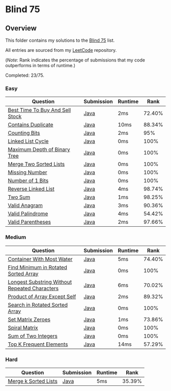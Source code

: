 # Blind 75

## Overview
This folder contains my solutions to the [Blind 75](https://leetcode.com/problem-list/oizxjoit/) list.

All entries are sourced from my [LeetCode](https://github.com/shumarb/leetcode) repository.

(*Note*: Rank indicates the percentage of submissions that my code outperforms in terms of runtime.)

Completed: 23/75.

### Easy
| Question                                                                                                      | Submission                                                                                            | Runtime | Rank   |
|---------------------------------------------------------------------------------------------------------------|-------------------------------------------------------------------------------------------------------|---------|--------|
| [Best Time To Buy And Sell Stock](https://leetcode.com/problems/best-time-to-buy-and-sell-stock/description/) | [Java](https://github.com/shumarb/leetcode/blob/main/submissions/java/BestTimeToBuyAndSellStock.java) | 2ms     | 72.40% |
| [Contains Duplicate](https://leetcode.com/problems/contains-duplicate/description)                            | [Java](https://github.com/shumarb/leetcode/blob/main/submissions/java/ContainsDuplicate.java)         | 10ms    | 88.34% |
| [Counting Bits](https://leetcode.com/problems/counting-bits/description/)                                     | [Java](https://github.com/shumarb/leetcode/blob/main/submissions/java/CountingBits.java)              | 2ms     | 95%    |
| [Linked List Cycle](https://leetcode.com/problems/linked-list-cycle/description/)                             | [Java](https://github.com/shumarb/leetcode/blob/main/submissions/java/LinkedListCycle.java)           | 0ms     | 100%   |
| [Maximum Depth of Binary Tree](https://leetcode.com/problems/maximum-depth-of-binary-tree/description/)       | [Java](https://github.com/shumarb/leetcode/blob/main/submissions/java/MaximumDepthOfBinaryTree.java)  | 0ms     | 100%   |
| [Merge Two Sorted Lists](https://leetcode.com/problems/merge-two-sorted-lists/description/)                   | [Java](https://github.com/shumarb/leetcode/blob/main/submissions/java/MergeTwoSortedLists.java)       | 0ms     | 100%   |
| [Missing Number](https://leetcode.com/problems/missing-number/description/)                                   | [Java](https://github.com/shumarb/leetcode/blob/main/submissions/java/MissingNumber.java)             | 0ms     | 100%   |
| [Number of 1 Bits](https://leetcode.com/problems/number-of-1-bits/description/)                               | [Java](https://github.com/shumarb/leetcode/blob/main/submissions/java/NumberOf1Bits.java)             | 0ms     | 100%   |
| [Reverse Linked List](https://leetcode.com/problems/reverse-linked-list/description/)                         | [Java](https://github.com/shumarb/leetcode/blob/main/submissions/java/ReverseLinkedList.java)         | 4ms     | 98.74% |
| [Two Sum](https://leetcode.com/problems/two-sum/description/)                                                 | [Java](https://github.com/shumarb/leetcode/blob/main/submissions/java/TwoSum.java)                    | 1ms     | 98.25% |
| [Valid Anagram](https://leetcode.com/problems/valid-anagram/description/)                                     | [Java](https://github.com/shumarb/leetcode/blob/main/submissions/java/ValidAnagram.java)              | 3ms     | 90.36% |
| [Valid Palindrome](https://leetcode.com/problems/valid-palindrome/description/)                               | [Java](https://github.com/shumarb/leetcode/blob/main/submissions/java/ValidPalindrome.java)           | 4ms     | 54.42% |
| [Valid Parentheses](https://leetcode.com/problems/valid-parentheses/description/)                             | [Java](https://github.com/shumarb/leetcode/blob/main/submissions/java/ValidParentheses.java)          | 2ms     | 97.66% |

### Medium
| Question                                                                                                                                   | Submission                                                                                                            | Runtime | Rank   |
|--------------------------------------------------------------------------------------------------------------------------------------------|-----------------------------------------------------------------------------------------------------------------------|---------|--------|
| [Container With Most Water](https://leetcode.com/problems/container-with-most-water/description/)                                          | [Java](https://github.com/shumarb/leetcode/blob/main/submissions/java/ContainerWithMostWater.java)                    | 5ms     | 74.40% |
| [Find Minimum in Rotated Sorted Array](https://leetcode.com/problems/find-minimum-in-rotated-sorted-array/description/)                    | [Java](https://github.com/shumarb/leetcode/blob/main/submissions/java/FindMinimumInRotatedSortedArray.java)           | 0ms     | 100%   |
| [Longest Substring Without Repeated Characters](https://leetcode.com/problems/longest-substring-without-repeating-characters/description/) | [Java](https://github.com/shumarb/leetcode/blob/main/submissions/java/LongestSubstringWithoutRepeatedCharacters.java) | 6ms     | 70.02% |
| [Product of Array Except Self](https://leetcode.com/problems/product-of-array-except-self/description/)                                    | [Java](https://github.com/shumarb/leetcode/blob/main/submissions/java/ProductOfArrayExceptSelf.java)                  | 2ms     | 89.32% |
| [Search in Rotated Sorted Array](https://leetcode.com/problems/search-in-rotated-sorted-array/description/)                                | [Java](https://github.com/shumarb/leetcode/blob/main/submissions/java/SearchInRotatedSortedArray.java)                | 0ms     | 100%   |
| [Set Matrix Zeroes](https://leetcode.com/problems/set-matrix-zeroes/description/)                                                          | [Java](https://github.com/shumarb/leetcode/blob/main/submissions/java/SetMatrixZeroes.java)                           | 1ms     | 73.86% |
| [Spiral Matrix](https://leetcode.com/problems/spiral-matrix/description/)                                                                  | [Java](https://github.com/shumarb/leetcode/blob/main/submissions/java/SpiralMatrix.java)                              | 0ms     | 100%   |
| [Sum of Two Integers](https://leetcode.com/problems/sum-of-two-integers/description/)                                                      | [Java](https://github.com/shumarb/leetcode/blob/main/submissions/java/SumOfTwoIntegers.java)                          | 0ms     | 100%   |
| [Top K Frequent Elements](https://leetcode.com/problems/top-k-frequent-elements/description/)                                              | [Java](https://github.com/shumarb/leetcode/blob/main/submissions/java/TopKFrequentElements.java)                      | 14ms    | 57.29% |

### Hard
| Question                                                                                | Submission                                                                                    | Runtime | Rank   |
|-----------------------------------------------------------------------------------------|-----------------------------------------------------------------------------------------------|---------|--------|
| [Merge k Sorted Lists](https://leetcode.com/problems/merge-k-sorted-lists/description/) | [Java](https://github.com/shumarb/leetcode/blob/main/submissions/java/MergeKSortedLists.java) | 5ms     | 35.39% |
